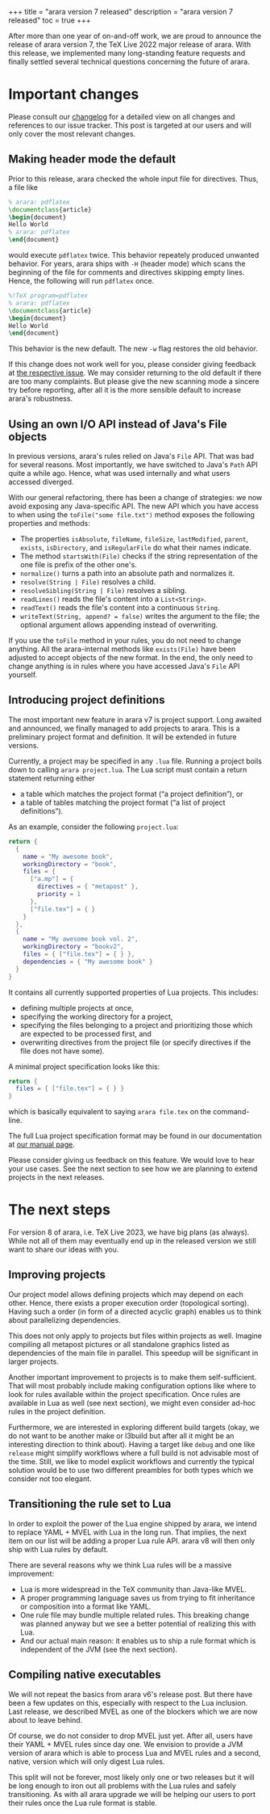+++
title = "arara version 7 released"
description = "arara version 7 released"
toc = true
+++

After more than one year of on-and-off work, we are proud to announce the
release of arara version 7, the TeX Live 2022 major release of arara. With this
release, we implemented many long-standing feature requests and finally settled
several technical questions concerning the future of arara.

<!-- more -->

# Important changes

Please consult our [changelog](/changelog) for a detailed view on all
changes and references to our issue tracker. This post is targeted at our users
and will only cover the most relevant changes.

## Making header mode the default

Prior to this release, arara checked the whole input file for directives. Thus,
a file like

```latex
% arara: pdflatex
\documentclass{article}
\begin{document}
Hello World
% arara: pdflatex
\end{document}
```

would execute `pdflatex` twice. This behavior repeately produced unwanted
behavior. For years, arara ships with `-H` (header mode) which scans the
beginning of the file for comments and directives skipping empty lines. Hence,
the following will run `pdflatex` once.

```latex
%!TeX program=pdflatex
% arara: pdflatex
\documentclass{article}
\begin{document}
Hello World
\end{document}
```

This behavior is the new default. The new `-w` flag restores the old behavior.

If this change does not work well for you, please consider giving feedback at
[the respective issue](https://gitlab.com/islandoftex/arara/-/issues/63). We may
consider returning to the old default if there are too many complaints. But
please give the new scanning mode a sincere try before reporting, after all it
is the more sensible default to increase arara's robustness.

## Using an own I/O API instead of Java's File objects

In previous versions, arara's rules relied on Java's `File` API. That was bad
for several reasons. Most importantly, we have switched to Java's `Path` API
quite a while ago. Hence, what was used internally and what users accessed
diverged.

With our general refactoring, there has been a change of strategies: we now
avoid exposing any Java-specific API. The new API which you have access to
when using the `toFile("some file.txt")` method exposes the following properties
and methods:

* The properties `isAbsolute`, `fileName`, `fileSize`, `lastModified`, `parent`,
  `exists`, `isDirectory`, and `isRegularFile` do what their names indicate.
* The method `startsWith(File)` checks if the string representation of the one
  file is prefix of the other one's.
* `normalize()` turns a path into an absolute path and normalizes it.
* `resolve(String | File)` resolves a child.
* `resolveSibling(String | File)` resolves a sibling.
* `readLines()` reads the file's content into a `List<String>`.
* `readText()` reads the file's content into a continuous `String`.
* `writeText(String, append? = false)` writes the argument to the file; the
  optional argument allows appending instead of overwriting.

If you use the `toFile` method in your rules, you do not need to change
anything. All the arara-internal methods like `exists(File)` have been adjusted
to accept objects of the new format. In the end, the only need to change
anything is in rules where you have accessed Java's `File` API yourself.

## Introducing project definitions

The most important new feature in arara v7 is project support. Long awaited and
announced, we finally managed to add projects to arara. This is a preliminary
project format and definition. It will be extended in future versions.

Currently, a project may be specified in any `.lua` file. Running a project
boils down to calling `arara project.lua`. The Lua script must contain a return
statement returning either

* a table which matches the project format (“a project definition”), or
* a table of tables matching the project format (“a list of project
  definitions”).

As an example, consider the following `project.lua`:

```lua
return {
  {
    name = "My awesome book",
    workingDirectory = "book",
    files = {
      ["a.mp"] = {
        directives = { "metapost" },
        priority = 1
      },
      ["file.tex"] = { }
    }
  },
  {
    name = "My awesome book vol. 2",
    workingDirectory = "bookv2",
    files = { ["file.tex"] = { } },
    dependencies = { "My awesome book" }
  }
}
```

It contains all currently supported properties of Lua projects. This includes:

* defining multiple projects at once,
* specifying the working directory for a project,
* specifying the files belonging to a project and prioritizing those which are
  expected to be processed first, and
* overwriting directives from the project file (or specify directives if the
  file does not have some).

A minimal project specification looks like this:

```lua
return {
  files = { ["file.tex"] = { } }
}
```

which is basically equivalent to saying `arara file.tex` on the command-line.

The full Lua project specification format may be found in our documentation at
[our manual page](https://islandoftex.gitlab.io/arara/manual/).

Please consider giving us feedback on this feature. We would love to hear your
use cases. See the next section to see how we are planning to extend projects in
the next releases.

# The next steps

For version 8 of arara, i.e. TeX Live 2023, we have big plans (as always). While
not all of them may eventually end up in the released version we still want to
share our ideas with you.

## Improving projects

Our project model allows defining projects which may depend on each
other. Hence, there exists a proper execution order (topological
sorting). Having such a order (in form of a directed acyclic graph) enables us
to think about parallelizing dependencies.

This does not only apply to projects but files within projects as
well. Imagine compiling all metapost pictures or all standalone graphics listed
as dependencies of the main file in parallel. This speedup will be significant
in larger projects.

Another important improvement to projects is to make them self-sufficient. That
will most probably include making configuration options like where to look for
rules available within the project specification. Once rules are available in
Lua as well (see next section), we might even consider ad-hoc rules in the
project definition.

Furthermore, we are interested in exploring different build targets (okay, we do
not want to be another make or l3build but after all it might be an interesting
direction to think about). Having a target like `debug` and one like `release`
might simplify workflows where a full build is not advisable most of the
time. Still, we like to model explicit workflows and currently the typical
solution would be to use two different preambles for both types which we
consider not too elegant.

## Transitioning the rule set to Lua

In order to exploit the power of the Lua engine shipped by arara, we intend to
replace YAML + MVEL with Lua in the long run. That implies, the next item on our
list will be adding a proper Lua rule API. arara v8 will then only ship with Lua
rules by default.

There are several reasons why we think Lua rules will be a massive improvement:

* Lua is more widespread in the TeX community than Java-like MVEL.
* A proper programming language saves us from trying to fit inheritance or
  composition into a format like YAML.
* One rule file may bundle multiple related rules. This breaking change was
  planned anyway but we see a better potential of realizing this with Lua.
* And our actual main reason: it enables us to ship a rule format which is
  independent of the JVM (see the next section).

## Compiling native executables

We will not repeat the basics from arara v6's release post. But there have been
a few updates on this, especially with respect to the Lua inclusion. Last
release, we described MVEL as one of the blockers which we are now about to
leave behind.

Of course, we do not consider to drop MVEL just yet. After all, users have their
YAML + MVEL rules since day one. We envision to provide a JVM version of arara
which is able to process Lua and MVEL rules and a second, native, version which
will only digest Lua rules.

This split will not be forever, most likely only one or two releases but it will
be long enough to iron out all problems with the Lua rules and safely
transitioning. As with all arara upgrade we will be helping our users to port
their rules once the Lua rule format is stable.
